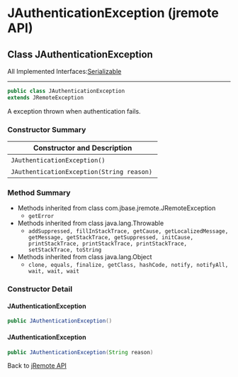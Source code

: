 # JAuthenticationException (jremote API)

<PageHeader />

## Class JAuthenticationException

All Implemented Interfaces:[Serializable](http://java.sun.com/j2se/1.5.0/docs/api/java/io/Serializable.html?is-external=true "class or interface in java.io")
* * *

```java
public class JAuthenticationException
extends JRemoteException
```

A exception thrown when authentication fails.

### Constructor Summary

| Constructor and Description |
| --- |
| `JAuthenticationException()`  |
| `JAuthenticationException(String reason)`  |

### Method Summary

- Methods inherited from class com.jbase.jremote.JRemoteException
  - `getError`
- Methods inherited from class java.lang.Throwable
  - `addSuppressed, fillInStackTrace, getCause, getLocalizedMessage, getMessage, getStackTrace, getSuppressed, initCause, printStackTrace, printStackTrace, printStackTrace, setStackTrace, toString`
- Methods inherited from class java.lang.Object
  - `clone, equals, finalize, getClass, hashCode, notify, notifyAll, wait, wait, wait`

### Constructor Detail

#### JAuthenticationException

```java
public JAuthenticationException()
```

#### JAuthenticationException

```java
public JAuthenticationException(String reason)
```

Back to [jRemote API](./../../README.md)

<PageFooter />
